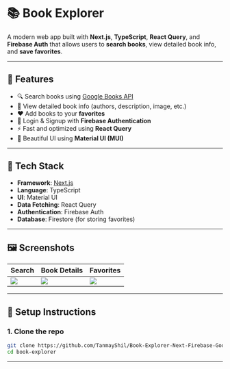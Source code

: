 # 📚 Book Explorer

A modern web app built with **Next.js**, **TypeScript**, **React Query**, and **Firebase Auth** that allows users to **search books**, view detailed book info, and **save favorites**.

---

## 🚀 Features

- 🔍 Search books using [Google Books API](https://developers.google.com/books)
- 📖 View detailed book info (authors, description, image, etc.)
- ❤️ Add books to your **favorites**
- 🔐 Login & Signup with **Firebase Authentication**
- ⚡ Fast and optimized using **React Query**
- 🎨 Beautiful UI using **Material UI (MUI)**

---

## 🧪 Tech Stack

- **Framework**: [Next.js](https://nextjs.org/)
- **Language**: TypeScript
- **UI**: Material UI
- **Data Fetching**: React Query
- **Authentication**: Firebase Auth
- **Database**: Firestore (for storing favorites)

---

## 🖼️ Screenshots

| Search | Book Details | Favorites |
|--------|---------------|-----------|
| ![](public/search1.png) | ![](public/screens/book-details.png) | ![](public/screens/favorites.png) |

---

## 🔧 Setup Instructions

### 1. Clone the repo

```bash
git clone https://github.com/TanmayShil/Book-Explorer-Next-Firebase-GoogleBooksAPI-ReactQuery.git
cd book-explorer
```
---


